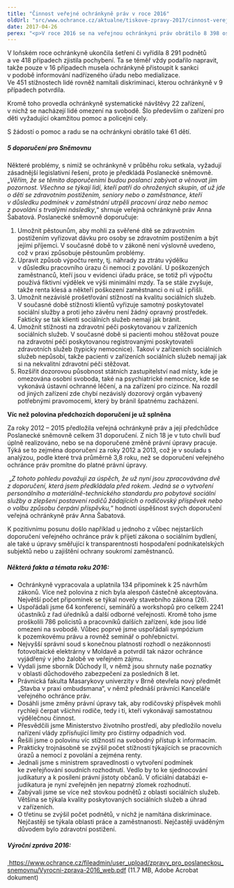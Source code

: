 ```yaml
---
title: "Činnost veřejné ochránkyně práv v roce 2016"
oldUrl: "src/www.ochrance.cz/aktualne/tiskove-zpravy-2017/cinnost-verejne-ochrankyne-prav-v-roce-2016"
date: 2017-04-26
perex: "<p>V roce 2016 se na veřejnou ochránkyni práv obrátilo 8 398 osob s žádostí o pomoc a prověření postupu úřadů v jejich věci. Je to o téměř 900 podnětů víc, než ochránkyně obdržela v předchozím roce. Nejčastěji lidé hledali pomoc s problémy v oblasti sociálního zabezpečení a stavebního řádu. Právě stížnosti na stavební úřady zaznamenaly největší nárůst téměř o 40%. Výrazněji rovněž stoupl počet podnětů týkajících se dopravy (32 %), zdravotnictví (31 %), ochrany práv dětí (30 %) a zaměstnanosti a práce (29 %). V 833 případech ochránkyně zahájila šetření, z toho v 50 případech z vlastní iniciativy.</p>"
---
```


<!-- imported from the old website -->

<p>V loňském roce ochránkyně ukončila šetření či vyřídila 8 291 podnětů a ve 418 případech zjistila pochybení. Ta se téměř vždy podařilo napravit, takže pouze v 16 případech musela ochránkyně přistoupit k sankci v podobě informování nadřízeného úřadu nebo medializace. Ve 451 stížnostech lidé rovněž namítali diskriminaci, kterou ochránkyně v 9 případech potvrdila.</p> <p>Kromě toho provedla ochránkyně systematické návštěvy 22 zařízení, v nichž se nacházejí lidé omezení na svobodě. Šlo především o zařízení pro děti vyžadující okamžitou pomoc a policejní cely.</p> <p>S žádostí o pomoc a radu se na ochránkyni obrátilo také 61 dětí.</p> <h5>5 doporučení pro Sněmovnu</h5> <p>Některé problémy, s nimiž se ochránkyně v průběhu roku setkala, vyžadují zásadnější legislativní řešení, proto je předkládá Poslanecké sněmovně. „<i>Věřím, že se těmito doporučeními budou poslanci zabývat a věnovat jim pozornost. Všechna se týkají lidí, kteří patří do ohrožených skupin, ať už jde o děti se zdravotním postižením, seniory nebo o zaměstnance, kteří v důsledku podmínek v zaměstnání utrpěli pracovní úraz nebo nemoc z povolání s trvalými následky</i>,“ shrnuje veřejná ochránkyně práv Anna Šabatová. Poslanecké sněmovně doporučuje:</p> <p></p><ol><li>Umožnit pěstounům, aby mohli za svěřené dítě se zdravotním postižením vyřizovat dávku pro osoby se zdravotním postižením a být jejími příjemci. V současné době to v zákoně není výslovně uvedeno, což v praxi způsobuje pěstounům problémy.</li><li>Upravit způsob výpočtu renty, tj. náhrady za ztrátu výdělku v důsledku pracovního úrazu či nemoci z povolání. U poškozených zaměstnanců, kteří jsou v evidenci úřadu práce, se totiž při výpočtu používá fiktivní výdělek ve výši minimální mzdy. Ta se stále zvyšuje, takže renta klesá a někteří poškození zaměstnanci o ni už i přišli.</li><li>Umožnit nezávislé prošetřování stížností na kvalitu sociálních služeb. V současné době stížnosti klientů vyřizuje samotný poskytovatel sociální služby a proti jeho závěru není žádný opravný prostředek. Fakticky se tak klienti sociálních služeb nemají jak bránit.</li><li>Umožnit stížnosti na zdravotní péči poskytovanou v zařízeních sociálních služeb. V současné době si pacienti mohou stěžovat pouze na zdravotní péči poskytovanou registrovanými poskytovateli zdravotních služeb (typicky nemocnice). Takoví v zařízeních sociálních služeb nepůsobí, takže pacienti v zařízeních sociálních služeb nemají jak si na nekvalitní zdravotní péči stěžovat.</li><li>Rozšířit dozorovou působnost státních zastupitelství nad místy, kde je omezována osobní svoboda, také na psychiatrické nemocnice, kde se vykonává ústavní ochranné léčení, a na zařízení pro cizince. Na rozdíl od jiných zařízení zde chybí nezávislý dozorový orgán vybavený potřebnými pravomocemi, který by bránil špatnému zacházení.</li></ol><p></p>     <p><b>Víc než polovina předchozích doporučení je už splněna</b></p> <p>Za roky 2012 – 2015 předložila veřejná ochránkyně práv a její předchůdce Poslanecké sněmovně celkem 31 doporučení. Z nich 18 je v tuto chvíli buď úplně realizováno, nebo se na doporučené změně právní úpravy pracuje. Týká se to zejména doporučení za roky 2012 a 2013, což je v souladu s  analýzou, podle které trvá průměrně 3,8 roku, než se doporučení veřejného ochránce práv promítne do platné právní úpravy.</p> <p> „<i>Z tohoto pohledu považuji za úspěch, že už nyní jsou zpracovávána dvě z doporučení, která jsem předkládala před rokem. Jedná se o vytvoření personálního a materiálně-technického standardu pro pobytové sociální služby a zlepšení postavení rodičů žádajících o rodičovský příspěvek nebo o volbu způsobu čerpání příspěvku,</i>“ hodnotí úspěšnost svých doporučení veřejná ochránkyně práv Anna Šabatová.</p> <p>K pozitivnímu posunu došlo například u jednoho z vůbec nejstarších doporučení veřejného ochránce práv k přijetí zákona o sociálním bydlení, ale také u úpravy směřující k transparentnosti hospodaření podnikatelských subjektů nebo u zajištění ochrany soukromí zaměstnanců.</p> <h5>Některá fakta a témata roku 2016:</h5> <p></p><ul><li>Ochránkyně vypracovala a uplatnila 134 připomínek k 25 návrhům zákonů. Více než polovina z nich byla alespoň částečně akceptována. Největší počet připomínek se týkal novely stavebního zákona (26).</li><li>Uspořádali jsme 64 konferencí, seminářů a workshopů pro celkem 2241 účastníků z řad úředníků a další odborné veřejnosti. Kromě toho jsme proškolili 786 policistů a pracovníků dalších zařízení, kde jsou lidé omezeni na svobodě. Vůbec poprvé jsme uspořádali sympózium k pozemkovému právu a rovněž seminář o pohřebnictví.</li><li>Nejvyšší správní soud s konečnou platností rozhodl o nezákonnosti fotovoltaické elektrárny v Moldavě a potvrdil tak názor ochránce vyjádřený v jeho žalobě ve veřejném zájmu.</li><li>Vydali jsme sborník Důchody II, v němž jsou shrnuty naše poznatky v oblasti důchodového zabezpečení za posledních 8 let.</li><li>Právnická fakulta Masarykovy univerzity v Brně otevřela nový předmět „Stavba v praxi ombudsmana“, v němž přednáší právníci Kanceláře veřejného ochránce práv.</li><li>Dosáhli jsme změny právní úpravy tak, aby rodičovský příspěvek mohli rychleji čerpat všichni rodiče, tedy i ti, kteří vykonávají samostatnou výdělečnou činnost.</li><li>Přesvědčili jsme Ministerstvo životního prostředí, aby předložilo novelu nařízení vlády zpřísňující limity pro čistírny odpadních vod.</li><li>Řešili jsme o polovinu víc stížností na svobodný přístup k informacím.</li><li>Prakticky trojnásobně se zvýšil počet stížností týkajících se pracovních úrazů a nemocí z povolání a zejména renty.</li><li>Jednali jsme s ministrem spravedlnosti o vytvoření podmínek ke zveřejňování soudních rozhodnutí. Vedlo by to ke sjednocování judikatury a k posílení právní jistoty občanů. V oficiální databázi e-judikatura je nyní zveřejněn jen nepatrný zlomek rozhodnutí.</li><li>Zabývali jsme se více než stovkou podnětů z oblasti sociálních služeb. Většina se týkala kvality poskytovaných sociálních služeb a úhrad v zařízeních.</li><li>O třetinu se zvýšil počet podnětů, v nichž je namítána diskriminace. Nejčastěji se týkala oblasti práce a zaměstnanosti. Nejčastěji uváděným důvodem bylo zdravotní postižení.</li></ul><h5>Výroční zpráva 2016:</h5><p><a title="Otevření do nového okna" href="https://www.ochrance.cz/fileadmin/user_upload/zpravy_pro_poslaneckou_snemovnu/Vyrocni-zprava-2016_web.pdf" target="_blank"><img alt="" src="https://www.ochrance.cz/typo3/ext/od_linkdesc/icons/pdf.gif" class="od_linkdesc_icon" /> https://www.ochrance.cz/fileadmin/user_upload/zpravy_pro_poslaneckou_snemovnu/Vyrocni-zprava-2016_web.pdf</a> (11.7 MB, Adobe Acrobat dokument)</p><p></p><p></p>            <p> </p>
